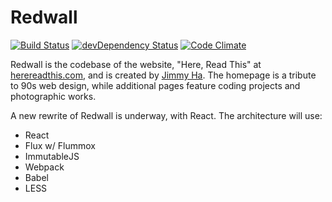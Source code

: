 Redwall
=======

[![Build Status](https://secure.travis-ci.org/herereadthis/redwall.svg?branch=master)](http://travis-ci.org/herereadthis/redwall)
[![devDependency Status](https://david-dm.org/herereadthis/redwall/dev-status.svg)](https://david-dm.org/herereadthis/redwall)
[![Code Climate](https://codeclimate.com/github/herereadthis/redwall/badges/gpa.svg)](https://codeclimate.com/github/herereadthis/redwall)

Redwall is the codebase of the website, "Here, Read This" at 
[herereadthis.com](http://herereadthis.com), and is created by 
[Jimmy Ha](https://github.com/herereadthis). The homepage is a tribute to 90s 
web design, while additional pages feature coding projects and photographic 
works.

A new rewrite of Redwall is underway, with React. The architecture will use:

* React
* Flux w/ Flummox
* ImmutableJS
* Webpack
* Babel
* LESS
